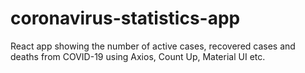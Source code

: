 # coronavirus-statistics-app
React app showing the number of active cases, recovered cases and deaths from COVID-19 using Axios, Count Up, Material UI etc.
